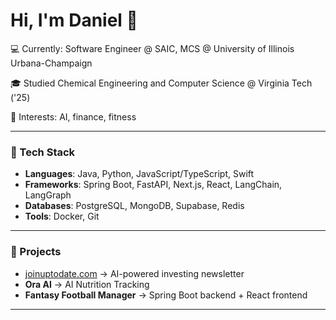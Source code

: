 # Hi, I'm Daniel 👋  
💻 Currently: Software Engineer @ SAIC, MCS @ University of Illinois Urbana-Champaign

🎓 Studied Chemical Engineering and Computer Science @ Virginia Tech ('25)

🚀 Interests: AI, finance, fitness


---

### 🔧 Tech Stack
- **Languages**: Java, Python, JavaScript/TypeScript, Swift  
- **Frameworks**: Spring Boot, FastAPI, Next.js, React, LangChain, LangGraph
- **Databases**: PostgreSQL, MongoDB, Supabase, Redis
- **Tools**: Docker, Git

---

### 📌 Projects
- [joinuptodate.com](https://joinuptodate.com) → AI-powered investing newsletter  
- **Ora AI** → AI Nutrition Tracking
- **Fantasy Football Manager** → Spring Boot backend + React frontend  

---
